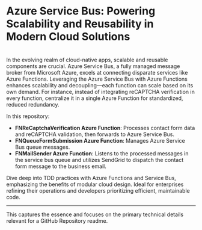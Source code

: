 <h1>Azure Service Bus: Powering Scalability and Reusability in Modern Cloud Solutions</h1>
<br>
In the evolving realm of cloud-native apps, scalable and reusable components are crucial. Azure Service Bus, a fully managed message broker from Microsoft Azure, excels at connecting disparate services like Azure Functions. Leveraging the Azure Service Bus with Azure Functions enhances scalability and decoupling—each function can scale based on its own demand. For instance, instead of integrating reCAPTCHA verification in every function, centralize it in a single Azure Function for standardized, reduced redundancy.

In this repository:

- **FNReCaptchaVerification Azure Function**: Processes contact form data and reCAPTCHA validation, then forwards to Azure Service Bus.
- **FNQueueFormSubmission Azure Function**: Manages Azure Service Bus queue messages.
- **FNMailSender Azure Function**: Listens to the processed messages in the service bus queue and utilizes SendGrid to dispatch the contact form message to the business email.

Dive deep into TDD practices with Azure Functions and Service Bus, emphasizing the benefits of modular cloud design. Ideal for enterprises refining their operations and developers prioritizing efficient, maintainable code.

---

This captures the essence and focuses on the primary technical details relevant for a GitHub Repository readme.
